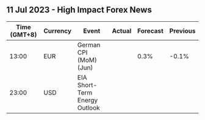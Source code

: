 ## 11 Jul 2023 - High Impact Forex News
| Time (GMT+8) | Currency | Event | Actual | Forecast | Previous |
|------|----------|-------|--------|----------|----------|
| 13:00 | EUR | German CPI (MoM) (Jun) |  | 0.3% | -0.1% |
| 23:00 | USD | EIA Short-Term Energy Outlook |  |  |  |
